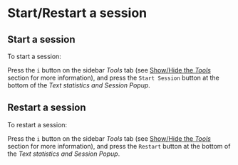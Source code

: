 # Start/Restart a session 
 
## Start a session 

To start a session: 

Press the `i` button on the sidebar _Tools_ tab (see [Show/Hide the _Tools_](/stylo/documentation/stylo#show-hide-tools) section for more information), and press the `Start Session` button at the bottom of the _Text statistics and Session Popup_.   

## Restart a session 

To restart a session:

Press the `i` button on the sidebar _Tools_ tab (see [Show/Hide the _Tools_](/stylo/documentation/stylo#show-hide-tools) section for more information), and press the `Restart` button at the bottom of the _Text statistics and Session Popup_.  

